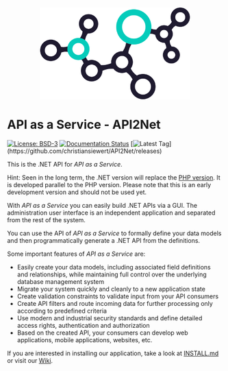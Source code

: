 <p align="center">
    <img src="https://raw.githubusercontent.com/christiansiewert/API2Net/develop/docs/logo.png" alt="API as a Service" />
</p>

# API as a Service - API2Net

[![License: BSD-3](https://img.shields.io/badge/License-BSD%203--Clause-blue.svg)](https://opensource.org/licenses/BSD-3-Clause)
[![Documentation Status](https://readthedocs.org/projects/aaas-api/badge/?version=latest)](https://aaas-api.readthedocs.io)
[![Latest Tag](https://img.shields.io/github/tag/christiansiewert/API2Net.svg?)](https://github.com/christiansiewert/API2Net/releases)

This is the .NET API for _API as a Service_.

Hint: Seen in the long term, the .NET version will replace the [PHP version]. It is developed parallel to the PHP version. Please note that this is an early development version and should not be used yet.

With _API as a Service_ you can easily build .NET APIs via a GUI. The administration user interface is an independent application and separated from the rest of the system. 

You can use the API of _API as a Service_ to formally define your data models and then programmatically generate a .NET API from the definitions.

Some important features of _API as a Service_ are:

 * Easily create your data models, including associated field definitions and relationships, while maintaining full control over the underlying database management system
 * Migrate your system quickly and cleanly to a new application state 
 * Create validation constraints to validate input from your API consumers
 * Create API filters and route incoming data for further processing only according to predefined criteria
 * Use modern and industrial security standards and define detailed access rights, authentication and authorization
 * Based on the created API, your consumers can develop web applications, mobile applications, websites, etc.
 
If you are interested in installing our application, take a look at [INSTALL.md] or visit our [Wiki].

[PHP version]: https://github.com/christiansiewert/aaas-api
[Wiki]: https://aaas-api.readthedocs.io
[INSTALL.md]: https://github.com/christiansiewert/API2Net/blob/develop/INSTALL.md